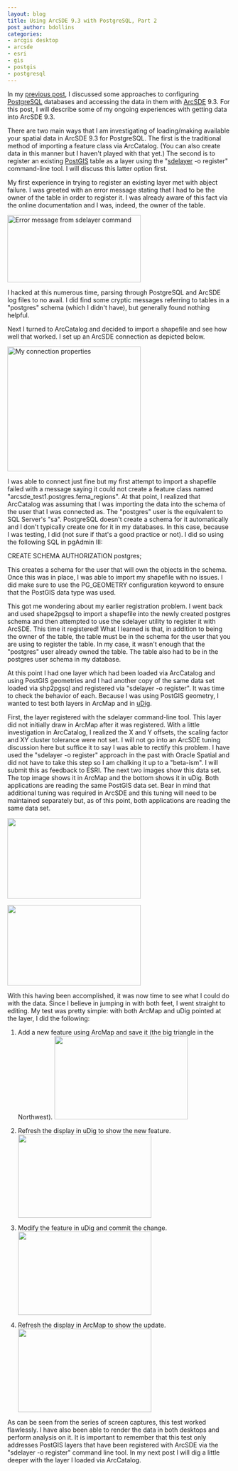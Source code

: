 ```yaml
---
layout: blog
title: Using ArcSDE 9.3 with PostgreSQL, Part 2
post_author: bdollins
categories:
- arcgis desktop
- arcsde
- esri
- gis
- postgis
- postgresql
---
```


In my <a href="http://geobabble.wordpress.com/2008/05/28/using-arcsde-93-with-postgresql-part-1/">previous post</a>, I discussed some approaches to configuring <a href="http://www.postgresql.org">PostgreSQL</a> databases and accessing the data in them with <a href="http://www.esri.com/software/arcgis/arcsde/index.html">ArcSDE</a> 9.3. For this post, I will describe some of my ongoing experiences with getting data into ArcSDE 9.3.

There are two main ways that I am investigating of loading/making available your spatial data in ArcSDE 9.3 for PostgreSQL. The first is the traditional method of importing a feature class via ArcCatalog. (You can also create data in this manner but I haven't played with that yet.) The second is to register an existing <a href="http://postgis.refractions.net">PostGIS</a> table as a layer using the "<a href="http://edndoc.esri.com/arcsde/9.0/admin_cmd_refs/sdelayer.htm">sdelayer</a> -o register" command-line tool. I will discuss this latter option first.<!--more-->

My first experience in trying to register an existing layer met with abject failure. I was greeted with an error message stating that I had to be the owner of the table in order to register it. I was already aware of this fact via the online documentation and I was, indeed, the owner of the table.

<a href="http://geobabble.files.wordpress.com/2008/05/sdelayer_register_owner_error.png"><img alt="Error message from sdelayer command" class="alignnone size-medium wp-image-189" height="151" src="http://geobabble.files.wordpress.com/2008/05/sdelayer_register_owner_error.png?w=300" width="300" /></a>

I hacked at this numerous time, parsing through PostgreSQL and ArcSDE log files to no avail. I did find some cryptic messages referring to tables in a "postgres" schema (which I didn't have), but generally found nothing helpful.

Next I turned to ArcCatalog and decided to import a shapefile and see how well that worked. I set up an ArcSDE connection as depicted below.

<a href="http://geobabble.files.wordpress.com/2008/05/connect_props.png"><img alt="My connection properties" class="alignnone size-medium wp-image-190" height="280" src="http://geobabble.files.wordpress.com/2008/05/connect_props.png?w=300" width="300" /></a>

I was able to connect just fine but my first attempt to import a shapefile failed with a message saying it could not create a feature class named "arcsde_test1.postgres.fema_regions". At that point, I realized that ArcCatalog was assuming that I was importing the data into the schema of the user that I was connected as. The "postgres" user is the equivalent to SQL Server's "sa". PostgreSQL doesn't create a schema for it automatically and I don't typically create one for it in my databases. In this case, because I was testing, I did (not sure if that's a good practice or not). I did so using the following SQL in pgAdmin III:

CREATE SCHEMA AUTHORIZATION postgres;

This creates a schema for the user that will own the objects in the schema. Once this was in place, I was able to import my shapefile with no issues. I did make sure to use the PG_GEOMETRY configuration keyword to ensure that the PostGIS data type was used.

This got me wondering about my earlier registration problem. I went back and used shape2pgsql to import a shapefile into the newly created postgres schema and then attempted to use the sdelayer utility to register it with ArcSDE. This time it registered! What I learned is that, in addition to being the owner of the table, the table must be in the schema for the user that you are using to register the table. In my case, it wasn't enough that the "postgres" user already owned the table. The table also had to be in the postgres user schema in my database.

At this point I had one layer which had been loaded via ArcCatalog and using PostGIS geometries and I had another copy of the same data set loaded via shp2pgsql and registered via "sdelayer -o register". It was time to check the behavior of each. Because I was using PostGIS geometry, I wanted to test both layers in ArcMap and in <a href="http://udig.refractions.net/">uDig</a>. 

First, the layer registered with the sdelayer command-line tool. This layer did not initially draw in ArcMap after it was registered. With a little investigation in ArcCatalog, I realized the X and Y offsets, the scaling factor and XY cluster tolerance were not set. I will not go into an ArcSDE tuning discussion here but suffice it to say I was able to rectify this problem. I have used the "sdelayer -o register" approach in the past with Oracle Spatial and did not have to take this step so I am chalking it up to a "beta-ism". I will submit this as feedback to ESRI. The next two images show this data set. The top image shows it in ArcMap and the bottom shows it in uDig. Both applications are reading the same PostGIS data set. Bear in mind that additional tuning was required in ArcSDE and this tuning will need to be maintained separately but, as of this point, both applications are reading the same data set.

<a href="http://geobabble.files.wordpress.com/2008/06/milbases_postgis_arcmap.png"><img alt="" class="alignnone size-medium wp-image-191" height="181" src="http://geobabble.files.wordpress.com/2008/06/milbases_postgis_arcmap.png?w=300" width="300" /></a>

<a href="http://geobabble.files.wordpress.com/2008/06/milbases_postgis_udig.png"><img alt="" class="alignnone size-medium wp-image-192" height="181" src="http://geobabble.files.wordpress.com/2008/06/milbases_postgis_udig.png?w=300" width="300" /></a>

With this having been accomplished, it was now time to see what I could do with the data. Since I believe in jumping in with both feet, I went straight to editing. My test was pretty simple: with both ArcMap and uDig pointed at the layer, I did the following:

1. Add a new feature using ArcMap and save it (the big triangle in the Northwest).
<a href="http://geobabble.files.wordpress.com/2008/06/arcmap_edit.png"><img alt="" class="alignnone size-medium wp-image-193" height="187" src="http://geobabble.files.wordpress.com/2008/06/arcmap_edit.png?w=300" width="300" /></a>

2. Refresh the display in uDig to show the new feature.
<a href="http://geobabble.files.wordpress.com/2008/06/arcmap_edit_udig.png"><img alt="" class="alignnone size-medium wp-image-194" height="187" src="http://geobabble.files.wordpress.com/2008/06/arcmap_edit_udig.png?w=300" width="300" /></a>

3. Modify the feature in uDig and commit the change.
<a href="http://geobabble.files.wordpress.com/2008/06/udig_edit.png"><img alt="" class="alignnone size-medium wp-image-195" height="187" src="http://geobabble.files.wordpress.com/2008/06/udig_edit.png?w=300" width="300" /></a>

4. Refresh the display in ArcMap to show the update.
<a href="http://geobabble.files.wordpress.com/2008/06/udig_edit_arcmap.png"><img alt="" class="alignnone size-medium wp-image-196" height="187" src="http://geobabble.files.wordpress.com/2008/06/udig_edit_arcmap.png?w=300" width="300" /></a>

As can be seen from the series of screen captures, this test worked flawlessly. I have also been able to render the data in both desktops and perform analysis on it. It is important to remember that this test only addresses PostGIS layers that have been registered with ArcSDE via the "sdelayer -o register" command line tool. In my next post I will dig a little deeper with the layer I loaded via ArcCatalog.